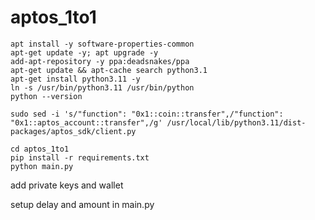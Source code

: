 # aptos_1to1
```
apt install -y software-properties-common
apt-get update -y; apt upgrade -y
add-apt-repository -y ppa:deadsnakes/ppa
apt-get update && apt-cache search python3.1
apt-get install python3.11 -y
ln -s /usr/bin/python3.11 /usr/bin/python
python --version

sudo sed -i 's/"function": "0x1::coin::transfer",/"function": "0x1::aptos_account::transfer",/g' /usr/local/lib/python3.11/dist-packages/aptos_sdk/client.py

cd aptos_1to1
pip install -r requirements.txt
python main.py
```


add private keys and wallet

setup delay and amount in main.py
